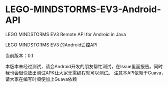 # LEGO-MINDSTORMS-EV3-Android-API

LEGO MINDSTORMS EV3 Remote API for Android in Java

LEGO MINDSTORMS EV3 的Android遥控API

当前版本：0.1

本版本未经过测试，请会Android开发的朋友帮忙测试，在Issue里面报告。同时我也会很快放出测试APK让大家无需编程就可以测试。
注意本API依赖于Guava，请大家在编写时顺便加上Guava依赖
